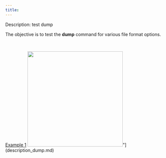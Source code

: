 ```yaml
---
title: 
---
```


 Description: test dump

   The objective is to test the **dump** command for various file
   format options.

    

   [Example 1](description_dump.md)
   <img  width="300" src="https://lanl.github.io/LaGriT/assets/images/output_tn.gif">"](description_dump.md)
